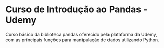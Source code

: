 # Curso de Introdução ao Pandas - Udemy

Curso básico da biblioteca pandas oferecido pela plataforma da Udemy, com as principais funções para manipulação de dados utilizando Python.